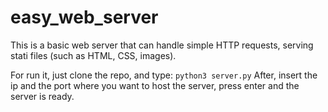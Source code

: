 # easy_web_server

This is a basic web server that can handle simple HTTP requests, serving stati files (such as HTML, CSS, images).

For run it, just clone the repo, and type:
`python3 server.py`
After, insert the ip and the port where you want to host the server, press enter and the server is ready.
